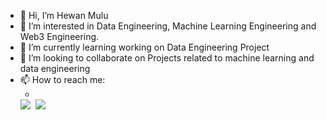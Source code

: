 - 👋 Hi, I’m Hewan Mulu
- 👀 I’m interested in Data Engineering, Machine Learning Engineering and Web3 Engineering.
- 🌱 I’m currently learning working on Data Engineering Project
- 💞️ I’m looking to collaborate on Projects related to machine learning and data engineering
- 📫 How to reach me: 
  - <a href="https://www.linkedin.com/in/hewan-mulu-4970b7120/" target="_blank">
  <img src="https://img.shields.io/badge/linkedin-0077B5.svg?style=for-the-badge&logo=linkedin&logoColor=white"/></a>
  &nbsp;<a href="https://medium.com/@hewanmulu/" target="_blank"><img src="https://img.shields.io/badge/Medium-12100E?style=for-the-badge&logo=medium&logoColor=white"/></a> &nbsp;

<br />

<!---
hewanm/hewanm is a ✨ special ✨ repository because its `README.md` (this file) appears on your GitHub profile.
You can click the Preview link to take a look at your changes.
--->
